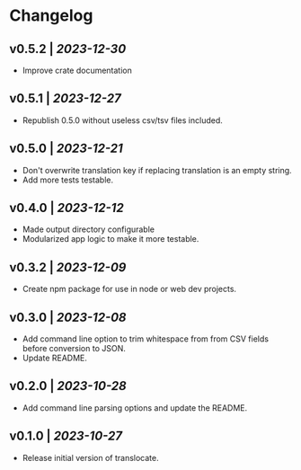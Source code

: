 # Changelog
## v0.5.2 | *2023-12-30*
- Improve crate documentation

## v0.5.1 | *2023-12-27*
- Republish 0.5.0 without useless csv/tsv files included.

## v0.5.0 | *2023-12-21*
- Don't overwrite translation key if replacing translation is an empty string.
- Add more tests testable.

## v0.4.0 | *2023-12-12*
- Made output directory configurable
- Modularized app logic to make it more testable.

## v0.3.2 | *2023-12-09*
- Create npm package for use in node or web dev projects.

## v0.3.0 | *2023-12-08*
- Add command line option to trim whitespace from from CSV fields before conversion to JSON.
- Update README.

## v0.2.0 | *2023-10-28*
- Add command line parsing options and update the README.

## v0.1.0 | *2023-10-27*
- Release initial version of translocate.
